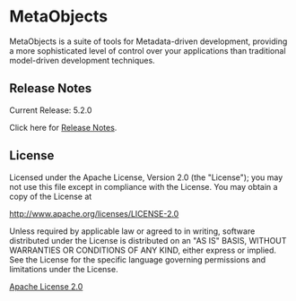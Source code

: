 # MetaObjects
MetaObjects is a suite of tools for Metadata-driven development, providing a more sophisticated level of control
over your applications than traditional model-driven development techniques.

## Release Notes
Current Release:  5.2.0

Click here for [Release Notes](RELEASE_NOTES.md).

## License
Licensed under the Apache License, Version 2.0 (the "License");
you may not use this file except in compliance with the License.
You may obtain a copy of the License at

<http://www.apache.org/licenses/LICENSE-2.0>

Unless required by applicable law or agreed to in writing, software
distributed under the License is distributed on an "AS IS" BASIS,
WITHOUT WARRANTIES OR CONDITIONS OF ANY KIND, either express or implied.
See the License for the specific language governing permissions and
limitations under the License.

[Apache License 2.0](LICENSE)